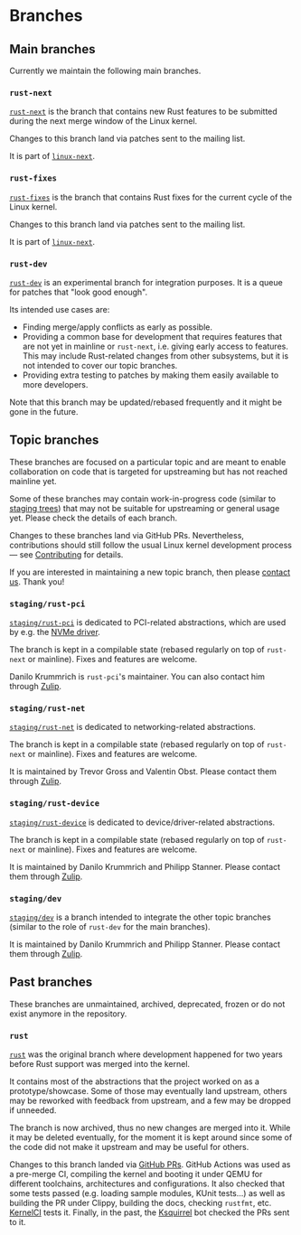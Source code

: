 # Branches

## Main branches

Currently we maintain the following main branches.

### `rust-next`

[`rust-next`](https://github.com/Rust-for-Linux/linux/tree/rust-next) is the branch that contains new Rust features to be submitted during the next merge window of the Linux kernel.

Changes to this branch land via patches sent to the mailing list.

It is part of [`linux-next`](https://git.kernel.org/pub/scm/linux/kernel/git/next/linux-next.git/).

### `rust-fixes`

[`rust-fixes`](https://github.com/Rust-for-Linux/linux/tree/rust-fixes) is the branch that contains Rust fixes for the current cycle of the Linux kernel.

Changes to this branch land via patches sent to the mailing list.

It is part of [`linux-next`](https://git.kernel.org/pub/scm/linux/kernel/git/next/linux-next.git/).

### `rust-dev`

[`rust-dev`](https://github.com/Rust-for-Linux/linux/tree/rust-dev) is an experimental branch for integration purposes. It is a queue for patches that "look good enough".

Its intended use cases are:

  - Finding merge/apply conflicts as early as possible.
  - Providing a common base for development that requires features that are not yet in mainline or `rust-next`, i.e. giving early access to features. This may include Rust-related changes from other subsystems, but it is not intended to cover our topic branches.
  - Providing extra testing to patches by making them easily available to more developers.

Note that this branch may be updated/rebased frequently and it might be gone in the future.

## Topic branches

These branches are focused on a particular topic and are meant to enable collaboration on code that is targeted for upstreaming but has not reached mainline yet.

Some of these branches may contain work-in-progress code (similar to [staging trees](https://docs.kernel.org/process/2.Process.html?highlight=staging#staging-trees)) that may not be suitable for upstreaming or general usage yet. Please check the details of each branch.

Changes to these branches land via GitHub PRs. Nevertheless, contributions should still follow the usual Linux kernel development process — see [Contributing](Contributing.md) for details.

If you are interested in maintaining a new topic branch, then please [contact us](Contact.md). Thank you!

### `staging/rust-pci`

[`staging/rust-pci`](https://github.com/Rust-for-Linux/linux/tree/staging/rust-pci) is dedicated to PCI-related abstractions, which are used by e.g. the [NVMe driver](NVMe-driver.md).

The branch is kept in a compilable state (rebased regularly on top of `rust-next` or mainline). Fixes and features are welcome.

Danilo Krummrich is `rust-pci`'s maintainer. You can also contact him through [Zulip](Contact.md#zulip-chat).

### `staging/rust-net`

[`staging/rust-net`](https://github.com/Rust-for-Linux/linux/tree/staging/rust-net) is dedicated to networking-related abstractions.

The branch is kept in a compilable state (rebased regularly on top of `rust-next` or mainline). Fixes and features are welcome.

It is maintained by Trevor Gross and Valentin Obst. Please contact them through [Zulip](Contact.md#zulip-chat).

### `staging/rust-device`

[`staging/rust-device`](https://github.com/Rust-for-Linux/linux/tree/staging/rust-device) is dedicated to device/driver-related abstractions.

The branch is kept in a compilable state (rebased regularly on top of `rust-next` or mainline). Fixes and features are welcome.

It is maintained by Danilo Krummrich and Philipp Stanner. Please contact them through [Zulip](Contact.md#zulip-chat).

### `staging/dev`

[`staging/dev`](https://github.com/Rust-for-Linux/linux/tree/staging/dev) is a branch intended to integrate the other topic branches (similar to the role of `rust-dev` for the main branches).

It is maintained by Danilo Krummrich and Philipp Stanner. Please contact them through [Zulip](Contact.md#zulip-chat).

## Past branches

These branches are unmaintained, archived, deprecated, frozen or do not exist anymore in the repository.

### `rust`

[`rust`](https://github.com/Rust-for-Linux/linux/tree/rust) was the original branch where development happened for two years before Rust support was merged into the kernel.

It contains most of the abstractions that the project worked on as a prototype/showcase. Some of those may eventually land upstream, others may be reworked with feedback from upstream, and a few may be dropped if unneeded.

The branch is now archived, thus no new changes are merged into it. While it may be deleted eventually, for the moment it is kept around since some of the code did not make it upstream and may be useful for others.

Changes to this branch landed via [GitHub PRs](https://github.com/Rust-for-Linux/linux/pulls). GitHub Actions was used as a pre-merge CI, compiling the kernel and booting it under QEMU for different toolchains, architectures and configurations. It also checked that some tests passed (e.g. loading sample modules, KUnit tests...) as well as building the PR under Clippy, building the docs, checking `rustfmt`, etc. [KernelCI](https://linux.kernelci.org/job/rust-for-linux/branch/rust/) tests it. Finally, in the past, the [Ksquirrel](Ksquirrel.md) bot checked the PRs sent to it.
